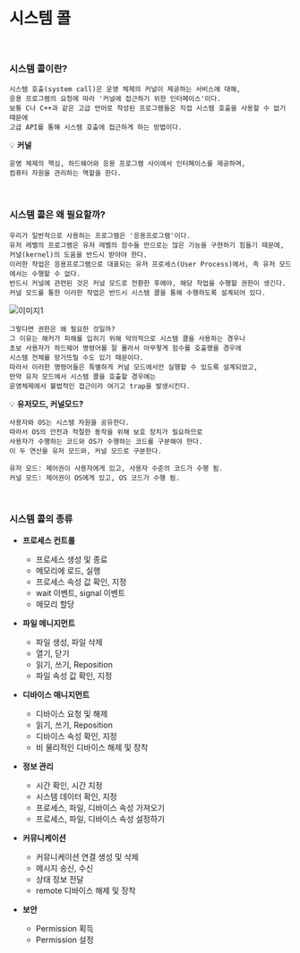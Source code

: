 # 시스템 콜

<br>

### 시스템 콜이란?

```
시스템 호출(system call)은 운영 체제의 커널이 제공하는 서비스에 대해,
응용 프로그램의 요청에 따라 '커널에 접근하기 위한 인터페이스'이다.
보통 C나 C++과 같은 고급 언어로 작성된 프로그램들은 직접 시스템 호출을 사용할 수 없기 때문에
고급 API를 통해 시스템 호출에 접근하게 하는 방법이다.
```

:bulb: **커널**
```
운영 체제의 핵심, 하드웨어와 응용 프로그램 사이에서 인터페이스를 제공하며,  
컴퓨터 자원을 관리하는 역할을 한다.
```

<br>

### 시스템 콜은 왜 필요할까?

```
우리가 일반적으로 사용하는 프로그램은 '응용프로그램'이다.
유저 레벨의 프로그램은 유저 레벨의 함수들 만으로는 많은 기능을 구현하기 힘들기 때문에,
커널(kernel)의 도움을 반드시 받아야 한다.
이러한 작업은 응용프로그램으로 대표되는 유저 프로세스(User Process)에서, 즉 유저 모드에서는 수행할 수 없다.
반드시 커널에 관련된 것은 커널 모드로 전환한 후에야, 해당 작업을 수행할 권한이 생긴다.
커널 모드를 통한 이러한 작업은 반드시 시스템 콜을 통해 수행하도록 설계되어 있다. 
```

![이미지1](/assets/system_call_1.png)

```
그렇다면 권한은 왜 필요한 것일까?
그 이유는 해커가 피해를 입히기 위해 악의적으로 시스템 콜을 사용하는 경우나
초보 사용자가 하드웨어 명령어를 잘 몰라서 아무렇게 함수를 호출했을 경우에
시스템 전체를 망가뜨릴 수도 있기 때문이다.
따라서 이러한 명령어들은 특별하게 커널 모드에서만 실행할 수 있도록 설계되었고,
만약 유저 모드에서 시스템 콜을 호출할 경우에는
운영체제에서 불법적인 접근이라 여기고 trap을 발생시킨다.
```

:bulb: **유저모드, 커널모드?**

```
사용자와 OS는 시스템 자원을 공유한다.
따라서 OS의 안전과 적절한 동작을 위해 보호 장치가 필요하므로
사용자가 수행하는 코드와 OS가 수행하는 코드를 구분해야 한다.
이 두 연산을 유저 모드와, 커널 모드로 구분한다.

유저 모드: 제어권이 사용자에게 있고, 사용자 수준의 코드가 수행 됨.
커널 모드: 제어권이 OS에게 있고, OS 코드가 수행 됨.
```

<br>

### 시스템 콜의 종류

-  **프로세스 컨트롤**
    - 프로세스 생성 및 종료
    - 메모리에 로드, 실행
    - 프로세스 속성 값 확인, 지정
    - wait 이벤트, signal 이벤트
    - 메모리 할당

- **파일 메니지먼트**
    - 파일 생성, 파일 삭제
    - 열기, 닫기
    - 읽기, 쓰기, Reposition
    - 파일 속성 값 확인, 지정

- **디바이스 매니지먼트**
    - 디바이스 요청 및 해제
    - 읽기, 쓰기, Reposition
    - 디바이스 속성 확인, 지정
    - 비 물리적인 디바이스 해제 및 장착

- **정보 관리**
    - 시간 확인, 시간 지정
    - 시스템 데이터 확인, 지정
    - 프로세스, 파일, 디바이스 속성 가져오기
    - 프로세스, 파일, 디바이스 속성 설정하기

- **커뮤니케이션**
    - 커뮤니케이션 연결 생성 및 삭제
    - 메시지 송신, 수신
    - 상태 정보 전달
    - remote 디바이스 해제 및 장착

- **보안**
    - Permission 획득
    - Permission 설정
